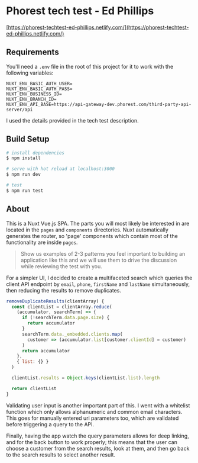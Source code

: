 # Phorest tech test - Ed Phillips

[https://phorest-techtest-ed-phillips.netlify.com/](https://phorest-techtest-ed-phillips.netlify.com/)

## Requirements

You'll need a `.env` file in the root of this project for it to work with the following variables:

```text
NUXT_ENV_BASIC_AUTH_USER=
NUXT_ENV_BASIC_AUTH_PASS=
NUXT_ENV_BUSINESS_ID=
NUXT_ENV_BRANCH_ID=
NUXT_ENV_API_BASE=https://api-gateway-dev.phorest.com/third-party-api-server/api
```

I used the details provided in the tech test description.

## Build Setup

``` bash
# install dependencies
$ npm install

# serve with hot reload at localhost:3000
$ npm run dev

# test
$ npm run test
```

## About

This is a Nuxt Vue.js SPA. The parts you will most likely be interested in are located in the `pages` and `components` directories. Nuxt automatically generates the router, so 'page' components which contain most of the functionality are inside `pages`.

> Show us examples of 2-3 patterns you feel important to building an application like this and we will use them to drive the discussion while reviewing the test with you.

For a simpler UI, I decided to create a multifaceted search which queries the client API endpoint by `email`, `phone`, `firstName` and `lastName` simultaneously, then reducing the results to remove duplicates.

```javascript
removeDuplicateResults(clientArray) {
  const clientList = clientArray.reduce(
    (accumulator, searchTerm) => {
      if (!searchTerm.data.page.size) {
        return accumulator
      }
      searchTerm.data._embedded.clients.map(
        customer => (accumulator.list[customer.clientId] = customer)
      )
      return accumulator
    },
    { list: {} }
  )

  clientList.results = Object.keys(clientList.list).length

  return clientList
}
```

Validating user input is another important part of this. I went with a whitelist function which only allows alphanumeric and common email characters. This goes for manually entered uri parameters too, which are validated before triggering a query to the API.

Finally, having the app watch the query parameters allows for deep linking, and for the back button to work properly; this means that the user can choose a customer from the search results, look at them, and then go back to the search results to select another result.
